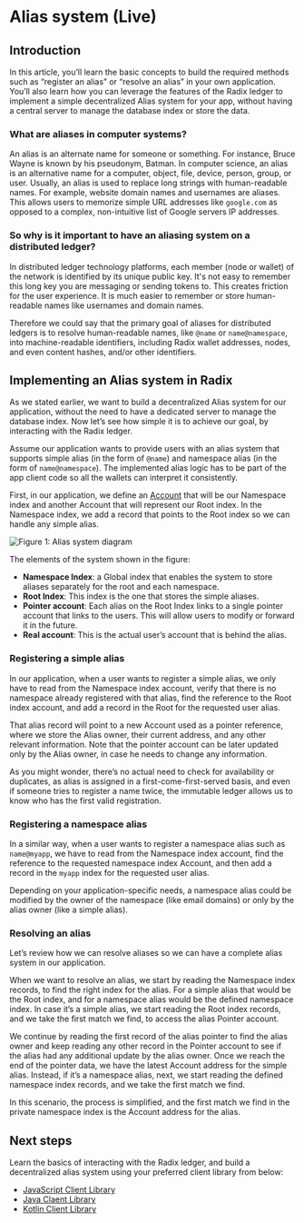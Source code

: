 # Alias system \(Live\)

## Introduction

In this article, you’ll learn the basic concepts to build the required methods such as “register an alias” or “resolve an alias” in your own application. You’ll also learn how you can leverage the features of the Radix ledger to implement a simple decentralized Alias system for your app, without having a central server to manage the database index or store the data.**‍**

### **What are aliases in computer systems?**

An alias is an alternate name for someone or something. For instance, Bruce Wayne is known by his pseudonym, Batman. In computer science, an alias is an alternative name for a computer, object, file, device, person, group, or user. Usually, an alias is used to replace long strings with human-readable names. For example, website domain names and usernames are aliases. This allows users to memorize simple URL addresses like `google.com` as opposed to a complex, non-intuitive list of Google servers IP addresses.

### **So why is it important to have an aliasing system on a distributed ledger?**

In distributed ledger technology platforms, each member \(node or wallet\) of the network is identified by its unique public key. It's not easy to remember this long key you are messaging or sending tokens to. This creates friction for the user experience. It is much easier to remember or store human-readable names like usernames and domain names.   
  
Therefore we could say that the primary goal of aliases for distributed ledgers is to resolve human-readable names, like `@name` or `name@namespace`, into machine-readable identifiers, including Radix wallet addresses, nodes, and even content hashes, and/or other identifiers.

## Implementing an Alias system in Radix

As we stated earlier, we want to build a decentralized Alias system for our application, without the need to have a dedicated server to manage the database index. Now let’s see how simple it is to achieve our goal, by interacting with the Radix ledger.

Assume our application wants to provide users with an alias system that supports simple alias \(in the form of `@name`\) and namespace alias \(in the form of `name@namespace`\). The implemented alias logic has to be part of the app client code so all the wallets can interpret it consistently.

First, in our application, we define an [Account](../glossary.md#account) that will be our Namespace index and another Account that will represent our Root index. In the Namespace index, we add a record that points to the Root index so we can handle any simple alias.

![Figure 1: Alias system diagram](https://uploads-ssl.webflow.com/5a5f0fc1f1856e000182ae9e/5bf6a6dd6ffe192f78a81384_Use%20cases_%20aliases%20in%20Radix.jpeg)

The elements of the system shown in the figure:

* **Namespace Index**: a Global index that enables the system to store aliases separately for the root and each namespace.
* **Root Index**: This index is the one that stores the simple aliases.
* **Pointer account**: Each alias on the Root Index links to a single pointer account that links to the users. This will allow users to modify or forward it in the future.
* **Real account**: This is the actual user’s account that is behind the alias.

### **Registering a simple alias**

In our application, when a user wants to register a simple alias, we only have to read from the Namespace index account, verify that there is no namespace already registered with that alias, find the reference to the Root index account, and add a record in the Root for the requested user alias.

That alias record will point to a new Account used as a pointer reference, where we store the Alias owner, their current address, and any other relevant information. Note that the pointer account can be later updated only by the Alias owner, in case he needs to change any information.

As you might wonder, there’s no actual need to check for availability or duplicates, as alias is assigned in a first-come-first-served basis, and even if someone tries to register a name twice, the immutable ledger allows us to know who has the first valid registration. 

### **Registering a namespace alias**

In a similar way, when a user wants to register a namespace alias such as `name@myapp`, we have to read from the Namespace index account, find the reference to the requested namespace index Account, and then add a record in the `myapp` index for the requested user alias.

Depending on your application-specific needs, a namespace alias could be modified by the owner of the namespace \(like email domains\) or only by the alias owner \(like a simple alias\).

### **Resolving an alias**

Let’s review how we can resolve aliases so we can have a complete alias system in our application.

When we want to resolve an alias, we start by reading the Namespace index records, to find the right index for the alias. For a simple alias that would be the Root index, and for a namespace alias would be the defined namespace index. In case it’s a simple alias, we start reading the Root index records, and we take the first match we find, to access the alias Pointer account. 

We continue by reading the first record of the alias pointer to find the alias owner and keep reading any other record in the Pointer account to see if the alias had any additional update by the alias owner. Once we reach the end of the pointer data, we have the latest Account address for the simple alias. Instead, if it’s a namespace alias, next, we start reading the defined namespace index records, and we take the first match we find. 

In this scenario, the process is simplified, and the first match we find in the private namespace index is the Account address for the alias.

## Next steps

Learn the basics of interacting with the Radix ledger, and build a decentralized alias system using your preferred client library from below:

* [JavaScript Client Library](https://docs.radixdlt.com/radixdlt-js/) 
* [Java Claent Library](https://docs.radixdlt.com/radixdlt-java/)
* [Kotlin Client Library](../../develop/kotlin-client-library/)

